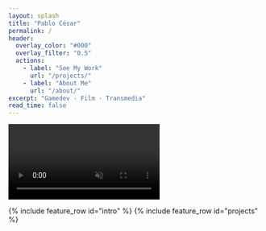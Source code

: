 ```yaml
---
layout: splash
title: "Pablo César"
permalink: /
header:
  overlay_color: "#000"
  overlay_filter: "0.5"
  actions:
    - label: "See My Work"
      url: "/projects/"
    - label: "About Me"
      url: "/about/"
excerpt: "Gamedev · Film · Transmedia"
read_time: false
---
```


<div class="video-header">
  <video autoplay muted loop playsinline>
    <source src="/assets/videos/header.mp4" type="video/mp4">
  </video>
  <div class="video-overlay"></div>
</div>

{% include feature_row id="intro" %}
{% include feature_row id="projects" %}
